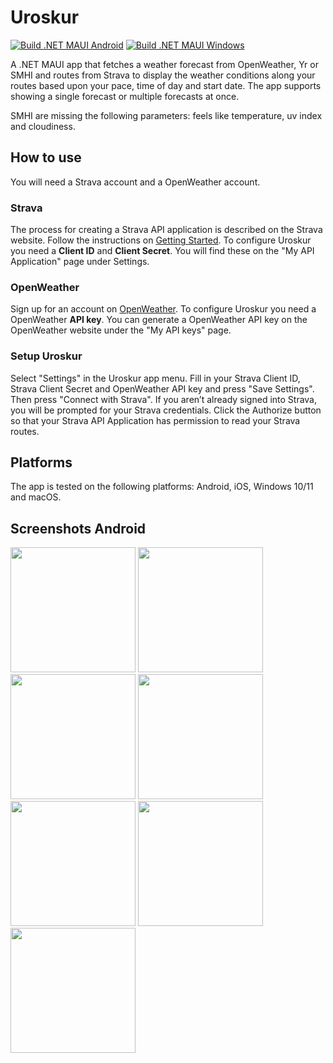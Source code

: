 # Uroskur
[![Build .NET MAUI Android](https://github.com/ahaggqvist/Uroskur-Maui/actions/workflows/dotnet-android.yml/badge.svg?branch=main)](https://github.com/ahaggqvist/Uroskur-Maui/actions/workflows/dotnet-android.yml) [![Build .NET MAUI Windows](https://github.com/ahaggqvist/Uroskur-Maui/actions/workflows/dotnet-windows.yml/badge.svg?branch=main)](https://github.com/ahaggqvist/Uroskur-Maui/actions/workflows/dotnet-windows.yml)

A .NET MAUI app that fetches a weather forecast from OpenWeather, Yr or SMHI and routes from Strava to display the weather conditions along your routes based upon your pace, time of day and start date. The app supports showing a single forecast or multiple forecasts at once.

SMHI are missing the following parameters: feels like temperature, uv index and cloudiness.

## How to use
You will need a Strava account and a OpenWeather account.

### Strava
The process for creating a Strava API application is described on the Strava website. Follow the instructions on [Getting Started]( https://developers.strava.com/docs/getting-started/). To configure Uroskur you need a **Client ID** and **Client Secret**. You will find these on the "My API Application" page under Settings.

### OpenWeather
Sign up for an account on [OpenWeather](https://openweathermap.org). To configure Uroskur you need a OpenWeather **API key**. You can generate a OpenWeather API key on the OpenWeather website under the "My API keys" page.

### Setup Uroskur
Select "Settings" in the Uroskur app menu. Fill in your Strava Client ID, Strava Client Secret and OpenWeather API key and press "Save Settings". Then press "Connect with Strava". If you aren’t already signed into Strava, you will be prompted for your Strava credentials. Click the Authorize button so that your Strava API Application has permission to read your Strava routes.

## Platforms
The app is tested on the following platforms: Android, iOS, Windows 10/11 and macOS.

## Screenshots Android
<p float="left">
<img src="https://i.ibb.co/Sr5sKJy/Routes.jpg" width="200" />
<img src="https://i.ibb.co/P1fN6Tv/Route.jpg" width="200" />
<img src="https://i.ibb.co/kMS8nd8/Forecast1.jpg" width="200" />
<img src="https://i.ibb.co/Y2Sr9hs/Forecast2.jpg" width="200" />
<img src="https://i.ibb.co/MZVFtQT/Forecast-combined.jpg" width="200" />
<img src="https://i.ibb.co/vJYdnDb/Settings.jpg" width="200" />
<img src="https://i.ibb.co/Z1hr4kM/About.jpg" width="200" />
</p>
